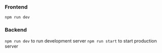 ### Frontend
`npm run dev`

### Backend
`npm run dev` to run development server
`npm run start` to start production server